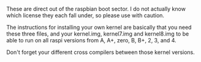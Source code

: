 These are direct out of the raspbian boot sector. I do not actually know which license they each fall under, so please use with caution.

The instructions for installing your own kernel are basically that you need these three files, and your kernel.img, kernel7.img and kernel8.img to be able to run on all raspi versions from A, A+, zero, B, B+, 2, 3, and 4.

Don't forget your different cross compilers between those kernel versions.
